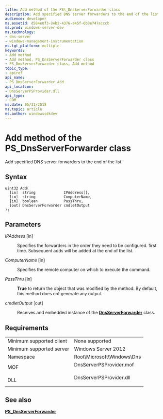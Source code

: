```yaml
---
title: Add method of the PS\_DnsServerForwarder class
description: Add specified DNS server forwarders to the end of the list.
audience: developer
ms.assetid: d584e8f3-8eb2-4376-a45f-6b8e747acccb
ms.prod: windows-server-dev
ms.technology:
- dns-server
- windows-management-instrumentation
ms.tgt_platform: multiple
keywords:
- Add method
- Add method, PS_DnsServerForwarder class
- PS_DnsServerForwarder class, Add method
topic_type:
- apiref
api_name:
- PS_DnsServerForwarder.Add
api_location:
- DnsServerPSProvider.dll
api_type:
- COM
ms.date: 05/31/2018
ms.topic: article
ms.author: windowssdkdev
---
```


# Add method of the PS\_DnsServerForwarder class

Add specified DNS server forwarders to the end of the list.

## Syntax


```mof
uint32 Add(
  [in]  string             IPAddress[],
  [in]  string             ComputerName,
  [in]  boolean            PassThru,
  [out] DnsServerForwarder cmdletOutput
);
```



## Parameters

<dl> <dt>

*IPAddress* \[in\]
</dt> <dd>

Specifies the forwarders in the order they need to be configured. first time. Subsequent adds will be added at the end of the list.

</dd> <dt>

*ComputerName* \[in\]
</dt> <dd>

Specifies the remote computer on which to execute the command.

</dd> <dt>

*PassThru* \[in\]
</dt> <dd>

**True** to return the object that was modified by the method. By default, this method does not generate any output.

</dd> <dt>

*cmdletOutput* \[out\]
</dt> <dd>

Receives and embedded instance of the [**DnsServerForwarder**](dnsserverforwarder.md) class.

</dd> </dl>

## Requirements



|                                     |                                                                                                    |
|-------------------------------------|----------------------------------------------------------------------------------------------------|
| Minimum supported client<br/> | None supported<br/>                                                                          |
| Minimum supported server<br/> | Windows Server 2012<br/>                                                                     |
| Namespace<br/>                | Root\\Microsoft\\Windows\\Dns<br/>                                                           |
| MOF<br/>                      | <dl> <dt>DnsServerPSProvider.mof</dt> </dl> |
| DLL<br/>                      | <dl> <dt>DnsServerPSProvider.dll</dt> </dl> |



## See also

<dl> <dt>

[**PS\_DnsServerForwarder**](ps-dnsserverforwarder.md)
</dt> </dl>

 

 





